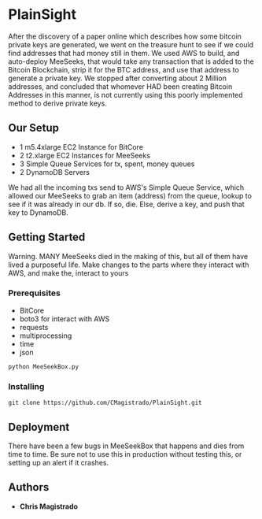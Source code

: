 # PlainSight

After the discovery of a paper online which describes how some bitcoin private keys are generated, we went on the treasure hunt to see if we could find addresses that had money still in them. We used AWS to build, and auto-deploy MeeSeeks, that would take any transaction that is added to the Bitcoin Blockchain, strip it for the BTC address, and use that address to generate a private key. We stopped after converting about 2 Million addresses, and concluded that whomever HAD been creating Bitcoin Addresses in this manner, is not currently using this poorly implemented method to derive private keys.

## Our Setup
* 1 m5.4xlarge EC2 Instance for BitCore
* 2 t2.xlarge EC2 Instances for MeeSeeks
* 3 Simple Queue Services for tx, spent, money queues
* 2 DynamoDB Servers

We had all the incoming txs send to AWS's Simple Queue Service, which allowed our MeeSeeks to grab an item (address) from the queue, lookup to see if it was already in our db. If so, die. Else, derive a key, and push that key to DynamoDB.

## Getting Started

Warning. MANY MeeSeeks died in the making of this, but all of them have lived a purposeful life.
Make changes to the parts where they interact with AWS, and make the, interact to yours

### Prerequisites
* BitCore
* boto3 for interact with AWS
* requests
* multiprocessing
* time
* json

```
python MeeSeekBox.py
```

### Installing

```
git clone https://github.com/CMagistrado/PlainSight.git
```


## Deployment

There have been a few bugs in MeeSeekBox that happens and dies from time to time.
Be sure not to use this in production without testing this, or setting up an alert if it crashes.

## Authors

* **Chris Magistrado**
